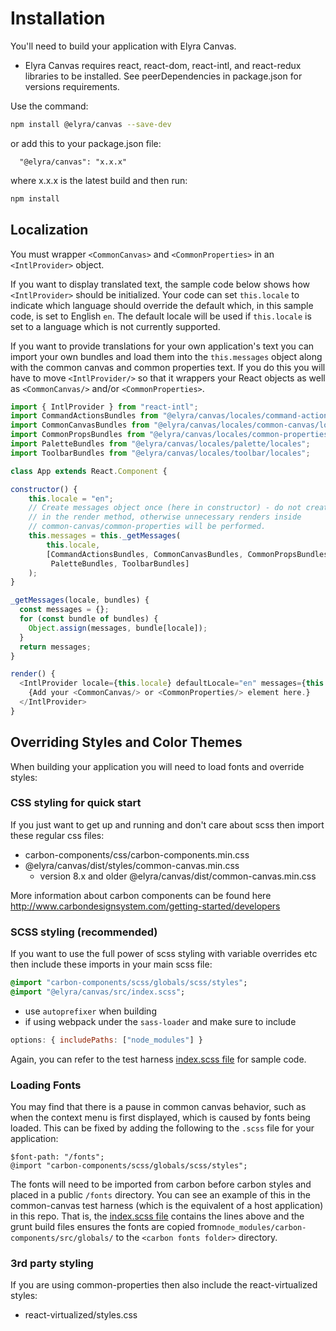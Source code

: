 # Installation

You'll need to build your application with Elyra Canvas.

* Elyra Canvas requires react, react-dom, react-intl, and react-redux libraries to be installed. See peerDependencies in package.json for versions requirements.

Use the command:
```sh
npm install @elyra/canvas --save-dev
```
or add this to your package.json file:

```
  "@elyra/canvas": "x.x.x"
```
where x.x.x is the latest build and then run:
```sh
npm install
```

## Localization
You must wrapper `<CommonCanvas>` and `<CommonProperties>` in an `<IntlProvider>` object.

If you want to display translated text, the sample code below shows how `<IntlProvider>` should be initialized. Your code can set `this.locale` to indicate which language should override the default which, in this sample code, is set to English `en`. The default locale will be used if `this.locale` is set to a language which is not currently supported.

If you want to provide translations for your own application's text you can import your own bundles and load them into the `this.messages` object along with the common canvas and common properties text. If you do this you will have to move `<IntlProvider/>` so that it wrappers your React objects as well as `<CommonCanvas/>` and/or `<CommonProperties>`.

```js
import { IntlProvider } from "react-intl";
import CommandActionsBundles from "@elyra/canvas/locales/command-actions/locales";
import CommonCanvasBundles from "@elyra/canvas/locales/common-canvas/locales";
import CommonPropsBundles from "@elyra/canvas/locales/common-properties/locales";
import PaletteBundles from "@elyra/canvas/locales/palette/locales";
import ToolbarBundles from "@elyra/canvas/locales/toolbar/locales";

class App extends React.Component {

constructor() {
    this.locale = "en";
    // Create messages object once (here in constructor) - do not create messages
    // in the render method, otherwise unnecessary renders inside
    // common-canvas/common-properties will be performed.
    this.messages = this._getMessages(
        this.locale,
        [CommandActionsBundles, CommonCanvasBundles, CommonPropsBundles,
         PaletteBundles, ToolbarBundles]
    );
}

_getMessages(locale, bundles) {
  const messages = {};
  for (const bundle of bundles) {
    Object.assign(messages, bundle[locale]);
  }
  return messages;
}

render() {
  <IntlProvider locale={this.locale} defaultLocale="en" messages={this.messages}>
    {Add your <CommonCanvas/> or <CommonProperties/> element here.}
  </IntlProvider>
}
```

## Overriding Styles and Color Themes

When building your application you will need to load fonts and override styles:

### CSS styling for quick start


If you just want to get up and running and don't care about scss then import these regular css files:

  - carbon-components/css/carbon-components.min.css
  - @elyra/canvas/dist/styles/common-canvas.min.css
    - version 8.x and older @elyra/canvas/dist/common-canvas.min.css

More information about carbon components can be found here http://www.carbondesignsystem.com/getting-started/developers


### SCSS styling (recommended)

If you want to use the full power of scss styling with variable overrides etc then include these imports in your main scss file:
```sass
@import "carbon-components/scss/globals/scss/styles";
@import "@elyra/canvas/src/index.scss";
```

  - use `autoprefixer` when building
  - if using webpack under the `sass-loader` and make sure to include

```js
options: { includePaths: ["node_modules"] }
```

Again, you can refer to the test harness [index.scss file](https://github.com/elyra-ai/canvas/blob/master/canvas_modules/harness/src/styles/index.scss) for sample code.


### Loading Fonts
You may find that there is a pause in common canvas behavior, such as when the context menu is first displayed, which is caused by fonts being loaded. This can be fixed by adding the following to the `.scss` file for your application:
```
$font-path: "/fonts";
@import "carbon-components/scss/globals/scss/styles";
```
The fonts will need to be imported from carbon before carbon styles and placed in a public `/fonts` directory.
You can see an example of this in the common-canvas test harness (which is the equivalent of a host application) in this repo. That is, the [index.scss file](https://github.com/elyra-ai/canvas/blob/master/canvas_modules/harness/src/styles/index.scss) contains the lines above and the grunt build files ensures the fonts are copied from`node_modules/carbon-components/src/globals/` to the `<carbon fonts folder>` directory.


### 3rd party styling

If you are using common-properties then also include the react-virtualized styles:
  - react-virtualized/styles.css





